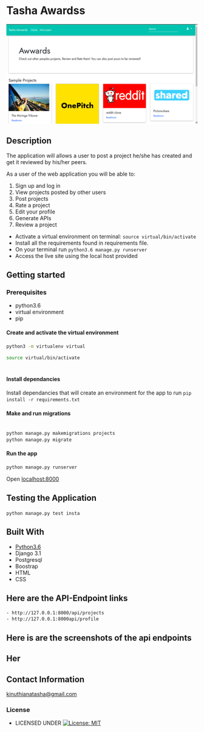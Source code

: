 # Tasha Awardss

<img src="images/awwards.png">

## Description
The application will allows a user to post a project he/she has created and get it reviewed by his/her peers.

As a user of the web application you will be able to:

1. Sign up and log in
2. View projects posted by other users
3. Post projects
4. Rate a project
5. Edit your profile
6. Generate APIs
7. Review a project


* Activate a virtual environment on terminal: `source virtual/bin/activate`
* Install all the requirements found in requirements file.
* On your terminal run `python3.6 manage.py runserver`
* Access the live site using the local host provided



## Getting started

### Prerequisites
* python3.6
* virtual environment
* pip

#### Create and activate the virtual environment
```bash
python3 -m virtualenv virtual
```

```bash
source virtual/bin/activate
```

#
#### Install dependancies
Install dependancies that will create an environment for the app to run
`pip install -r requirements.txt`

#### Make and run migrations
```bash

python manage.py makemigrations projects
python manage.py migrate
```

#### Run the app
```bash
python manage.py runserver
```
Open [localhost:8000](http://127.0.0.1:8000/)



## Testing the Application
`python manage.py test insta`
        
## Built With

* [Python3.6](https://docs.python.org/3/)
* Django 3.1
* Postgresql 
* Boostrap
* HTML
* CSS

## Here are the API-Endpoint links
    - http://127.0.0.1:8000/api/projects
    - http://127.0.0.1:8000api/profile


## Here is are the screenshots of the api endpoints

## Her

## Contact Information   
kinuthianatasha@gmail.com 


### License
  
* LICENSED UNDER  [![License: MIT](https://img.shields.io/badge/License-MIT-yellow.svg)](license/MIT)
